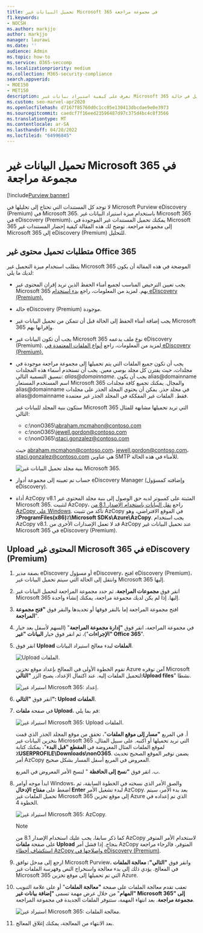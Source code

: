 ```yaml
---
title: تحميل البيانات غير Microsoft 365 في مجموعة مراجعة
f1.keywords:
- NOCSH
ms.author: markjjo
author: markjjo
manager: laurawi
ms.date: ''
audience: Admin
ms.topic: how-to
ms.service: O365-seccomp
ms.localizationpriority: medium
ms.collection: M365-security-compliance
search.appverid:
- MOE150
- MET150
description: تعرف على كيفية استيراد بيانات غير Microsoft 365 إلى مجموعة مراجعة للتحليل في حالة eDiscovery (Premium).
ms.custom: seo-marvel-apr2020
ms.openlocfilehash: d7167f85760d0c1cc05e130413dbcdae9e0e3973
ms.sourcegitcommit: caedcf7f16eed23596487d97c375d4bc4c8f3566
ms.translationtype: MT
ms.contentlocale: ar-SA
ms.lasthandoff: 04/20/2022
ms.locfileid: "64996845"
---
```

# <a name="load-non-microsoft-365-data-into-a-review-set"></a>تحميل البيانات غير Microsoft 365 في مجموعة مراجعة

[!include[Purview banner](../includes/purview-rebrand-banner.md)]

لا توجد كل المستندات التي تحتاج إلى تحليلها في Microsoft Purview eDiscovery (Premium) في Microsoft 365. باستخدام ميزة استيراد البيانات غير Microsoft 365 في eDiscovery (Premium)، يمكنك تحميل المستندات غير الموجودة في Microsoft 365 إلى مجموعة مراجعة. توضح لك هذه المقالة كيفية إحضار المستندات غير Microsoft 365 إلى eDiscovery (Premium) للتحليل.

## <a name="requirements-to-upload-non-office-365-content"></a>متطلبات تحميل محتوى غير Office 365

يتطلب استخدام ميزة التحميل غير Microsoft 365 الموضحة في هذه المقالة أن يكون لديك ما يلي:

- يجب تعيين الترخيص المناسب لجميع أمناء الحفظ الذين تريد إقران المحتوى غير Microsoft 365 بهم. لمزيد من المعلومات، راجع [بدء استخدام eDiscovery (Premium).](get-started-with-advanced-ediscovery.md#step-1-verify-and-assign-appropriate-licenses)

- حالة eDiscovery (Premium) موجودة.

- يجب إضافة أمناء الحفظ إلى الحالة قبل أن تتمكن من تحميل البيانات غير Microsoft 365 وإقرانها بهم.

- يجب أن تكون البيانات غير Microsoft 365 نوع ملف يدعمه eDiscovery (Premium). لمزيد من المعلومات، راجع [أنواع الملفات المعتمدة في eDiscovery (Premium).](supported-filetypes-ediscovery20.md)

- يجب أن تكون جميع الملفات التي يتم تحميلها إلى مجموعة مراجعة موجودة في مجلدات، حيث يقترن كل مجلد بوصي معين. يجب أن تستخدم أسماء هذه المجلدات تنسيق التسمية التالي: *alias@domainname*. يجب أن يكون alias@domainname اسم المستخدم المستعار Microsoft 365 والمجال. يمكنك تجميع كافة مجلدات alias@domainname في مجلد جذر. يمكن أن يحتوي المجلد الجذر على مجلدات alias@domainname فقط. الملفات غير المفككة في المجلد الجذر غير معتمدة.

   ستكون بنية المجلد للبيانات غير Microsoft 365 التي تريد تحميلها مشابهة للمثال التالي:

   - c:\nonO365\abraham.mcmahon@contoso.com
   - c:\nonO365\jewell.gordon@contoso.com
   - c:\nonO365\staci.gonzalez@contoso.com

   حيث abraham.mcmahon@contoso.com، jewell.gordon@contoso.com، staci.gonzalez@contoso.com هي عناوين SMTP للأمناء في هذه الحالة.

   ![بنية مجلد تحميل البيانات غير Microsoft 365.](../media/3f2dde84-294e-48ea-b44b-7437bd25284c.png)

- حساب تم تعيينه إلى مجموعة أدوار eDiscovery Manager (وإضافته كمسؤول eDiscovery).

- أداة AzCopy v8.1 المثبتة على كمبيوتر لديه حق الوصول إلى بنية مجلد المحتوى غير Microsoft 365. لتثبيت AzCopy، راجع [نقل البيانات باستخدام الإصدار 8.1 من AzCopy على Windows](/previous-versions/azure/storage/storage-use-azcopy). تأكد من تثبيت AzCopy في الموقع الافتراضي، وهو **٪ProgramFiles(x86)٪\Microsoft SDKs\Azure\AzCopy**. يجب استخدام AzCopy v8.1. قد لا تعمل الإصدارات الأخرى من AzCopy عند تحميل البيانات غير Microsoft 365 في eDiscovery (Premium).


## <a name="upload-non-microsoft-365-content-into-ediscovery-premium"></a>Upload المحتوى غير Microsoft 365 في eDiscovery (Premium)

1. بصفة مدير eDiscovery أو مسؤول eDiscovery، افتح eDiscovery (Premium)، وانتقل إلى الحالة التي سيتم تحميل البيانات غير Microsoft 365 إليها.  

2. انقر فوق **مجموعات المراجعة**، ثم حدد مجموعة المراجعة لتحميل البيانات غير Microsoft 365 إليها.  إذا لم يكن لديك مجموعة مراجعة، يمكنك إنشاء واحدة. 
 
3. افتح مجموعة المراجعة إما بالنقر فوقها أو تحديدها والنقر فوق **"فتح مجموعة المراجعة**".

4. في مجموعة المراجعة، انقر فوق **"إدارة مجموعة المراجعة**" (السهم لأسفل بعد خيار **"الإجراءات**")، ثم انقر فوق خيار **البيانات "غير Office 365**".

5. انقر فوق **Upload الملفات** لبدء معالج استيراد البيانات.

   ![Upload الملفات.](../media/574f4059-4146-4058-9df3-ec97cf28d7c7.png)

   تقوم الخطوة الأولى في المعالج بإعداد موقع تخزين Azure آمن توفره Microsoft لتحميل الملفات إليه.  عند اكتمال الإعداد، يصبح الزر **"التالي:Upload files**" نشطا.

   ![استيراد غير Microsoft 365: إعداد.](../media/0670a347-a578-454a-9b3d-e70ef47aec57.png)
 
5. انقر فوق **"التالي": Upload الملفات**.

6. في صفحة **ملفات Upload**، قم بما يلي:

   ![استيراد غير Microsoft 365: Upload الملفات.](../media/3ea53b5d-7f9b-4dfc-ba63-90a38c14d41a.png)

   أ. في المربع **"مسار إلى موقع الملفات**"، تحقق من موقع المجلد الجذر الذي قمت بتخزين البيانات غير Microsoft 365 التي تريد تحميلها أو اكتبه. على سبيل المثال، لموقع الملفات المثال المعروضة في **المقطع "قبل البدء**"، يمكنك كتابة **٪USERPROFILE\Downloads\nonO365**. يضمن توفير الموقع الصحيح تحديث أمر AzCopy المعروض في المربع أسفل المسار بشكل صحيح.

   ب. انقر فوق **"نسخ إلى الحافظة** " لنسخ الأمر المعروض في المربع.

7. ابدأ موجه أوامر Windows، والصق الأمر الذي نسخته في الخطوة السابقة، ثم اضغط على **مفتاح الإدخال Enter** لبدء تشغيل الأمر AzCopy.  بعد بدء الأمر، سيتم تحميل الملفات غير Microsoft 365 إلى موقع تخزين Azure الذي تم إعداده في الخطوة 4.

   ![استيراد غير Microsoft 365: AzCopy.](../media/504e2dbe-f36f-4f36-9b08-04aea85d8250.png)

   > [!NOTE]
   > كما ذكر سابقا، يجب عليك استخدام الإصدار 8.1 من AzCopy لاستخدام الأمر المتوفر على صفحة **ملفات Upload** بنجاح. إذا فشل أمر AzCopy المتوفر، فالرجاء مراجعة [استكشاف أخطاء AzCopy وإصلاحها في eDiscovery (Premium)](troubleshooting-azcopy.md).

8. ارجع إلى مدخل توافق Microsoft Purview، وانقر فوق **"التالي": معالجة الملفات** في المعالج.  يؤدي ذلك إلى بدء معالجة واستخراج النص وفهرسة الملفات غير Microsoft 365 التي تم تحميلها إلى موقع تخزين Azure.  

9. تعقب تقدم معالجة الملفات على صفحة **"معالجة الملفات**" أو على علامة التبويب **"المهام**" من خلال عرض مهمة تسمى **"إضافة بيانات غير Microsoft 365" إلى مجموعة مراجعة**.  بعد انتهاء المهمة، ستتوفر الملفات الجديدة في مجموعة المراجعة.

   ![استيراد غير Microsoft 365: معالجة الملفات.](../media/218b1545-416a-4a9f-9b25-3b70e8508f67.png)

10. بعد الانتهاء من المعالجة، يمكنك إغلاق المعالج.
